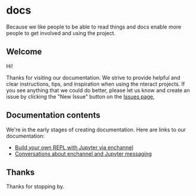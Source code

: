 # docs
Because we like people to be able to read things and docs enable more people to get involved and using the project.

## Welcome
Hi!

Thanks for visiting our documentation. We strive to provide helpful and
clear instructions, tips, and inspiration when using the nteract projects. If
you see anything that we could do better, please let us know and create an
issue by clicking the "New Issue" button on the
[Issues page](https://github.com/nteract/docs/issues),

## Documentation contents
We're in the early stages of creating documentation. Here are links to our
documentation:

- [Build your own REPL with Jupyter via enchannel](enchannel/buildyourownrepl.md)
- [Conversations about enchannel and Jupyter messaging](enchannel/conversations.md)

## Thanks
Thanks for stopping by.